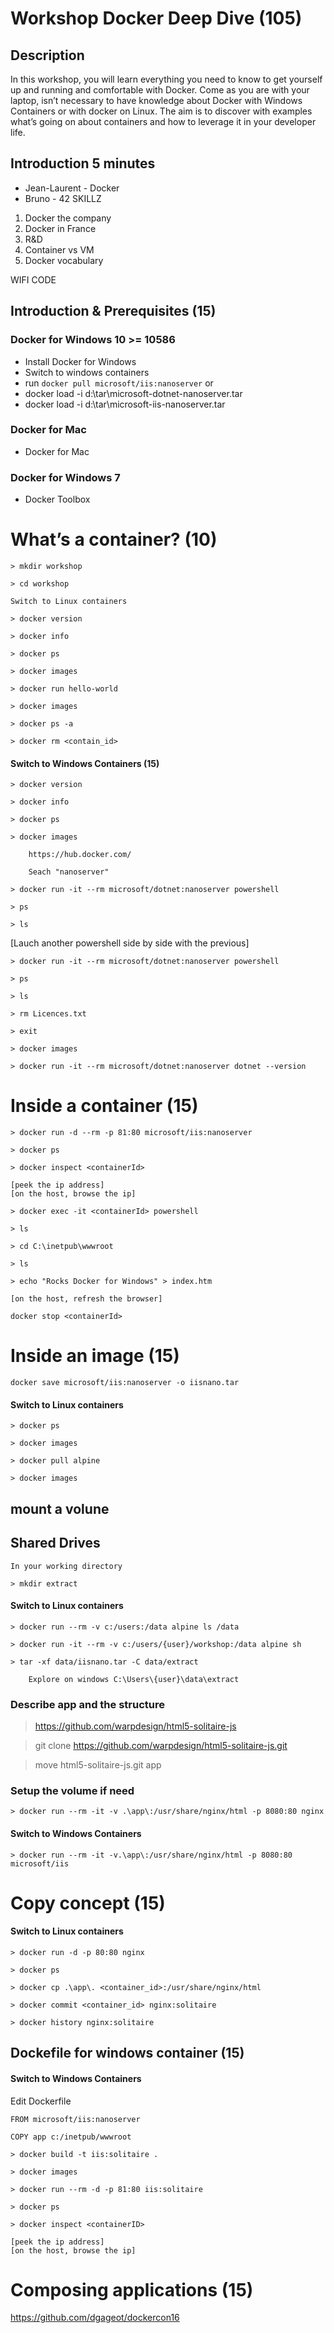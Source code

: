 # Workshop Docker Deep Dive (105)

## Description

In this workshop, you will learn everything you need to know to get yourself up and running and comfortable with Docker. Come as you are with your laptop, isn’t necessary to have knowledge about Docker with Windows Containers or with docker on Linux. The aim is to discover with examples what’s going on about containers and how to leverage it in your developer life.  

## Introduction 5 minutes
 * Jean-Laurent - Docker
 * Bruno - 42 SKILLZ
 
 1. Docker the company
 2. Docker in France
 3. R&D
 4. Container vs VM
 5. Docker vocabulary

WIFI CODE

## Introduction & Prerequisites (15)

### Docker for Windows 10 >= 10586
 * Install Docker for Windows
 * Switch to windows containers
 * run `docker pull microsoft/iis:nanoserver`
 or
 * docker load -i d:\tar\microsoft-dotnet-nanoserver.tar
 * docker load -i d:\tar\microsoft-iis-nanoserver.tar
 
### Docker for Mac
 * Docker for Mac
### Docker for Windows 7
 * Docker Toolbox


# What’s a container? (10)
```
> mkdir workshop

> cd workshop

Switch to Linux containers

> docker version

> docker info

> docker ps

> docker images

> docker run hello-world

> docker images

> docker ps -a

> docker rm <contain_id>
```
#### Switch to Windows Containers (15)
```
> docker version

> docker info

> docker ps

> docker images

    https://hub.docker.com/

    Seach "nanoserver"

> docker run -it --rm microsoft/dotnet:nanoserver powershell

> ps

> ls
```

[Lauch another powershell side by side with the previous]
```
> docker run -it --rm microsoft/dotnet:nanoserver powershell

> ps

> ls

> rm Licences.txt

> exit

> docker images

> docker run -it --rm microsoft/dotnet:nanoserver dotnet --version
```

# Inside a container (15)
```
> docker run -d --rm -p 81:80 microsoft/iis:nanoserver

> docker ps

> docker inspect <containerId>

[peek the ip address]
[on the host, browse the ip]

> docker exec -it <containerId> powershell

> ls

> cd C:\inetpub\wwwroot

> ls

> echo "Rocks Docker for Windows" > index.htm

[on the host, refresh the browser]

docker stop <containerId>

```
# Inside an image (15)

`docker save microsoft/iis:nanoserver -o iisnano.tar`

#### Switch to Linux containers
```
> docker ps

> docker images

> docker pull alpine

> docker images
```
## mount a volune

## Shared Drives
```
In your working directory

> mkdir extract
```
#### Switch to Linux containers
```
> docker run --rm -v c:/users:/data alpine ls /data

> docker run -it --rm -v c:/users/{user}/workshop:/data alpine sh

> tar -xf data/iisnano.tar -C data/extract

    Explore on windows C:\Users\{user}\data\extract
```
### Describe app and the structure

> https://github.com/warpdesign/html5-solitaire-js

> git clone https://github.com/warpdesign/html5-solitaire-js.git

> move html5-solitaire-js.git app

### Setup the volume if need
```
> docker run --rm -it -v .\app\:/usr/share/nginx/html -p 8080:80 nginx
```
#### Switch to Windows Containers
```
> docker run --rm -it -v.\app\:/usr/share/nginx/html -p 8080:80 microsoft/iis
```
# Copy concept (15)

#### Switch to Linux containers
```
> docker run -d -p 80:80 nginx

> docker ps

> docker cp .\app\. <container_id>:/usr/share/nginx/html

> docker commit <container_id> nginx:solitaire

> docker history nginx:solitaire
```
## Dockefile for windows container (15)

#### Switch to Windows Containers

Edit Dockerfile
```
FROM microsoft/iis:nanoserver

COPY app c:/inetpub/wwwroot
```
```
> docker build -t iis:solitaire .

> docker images

> docker run --rm -d -p 81:80 iis:solitaire

> docker ps

> docker inspect <containerID>

[peek the ip address]
[on the host, browse the ip]

```
# Composing applications (15)

https://github.com/dgageot/dockercon16

